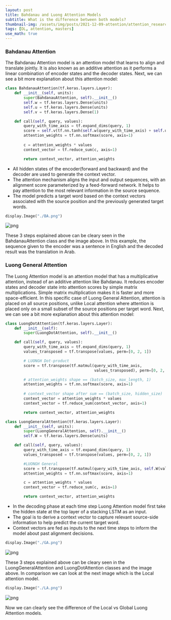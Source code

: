 ```yaml
---
layout: post
title: Bahdanau and Luong Attention Models
subtitle: What is the difference between both models?
thumbnail-img: /assets/img/posts/2021-12-09-attention/attention_research_1.png
tags: [DL, attention, masters]
use_math: true
---
```


### Bahdanau Attention

The Bahdanau Attention model is an attention model that learns to align and translate jointly. It is also known as an additive attention as it performs a linear combination of encoder states and the decoder states. Next, we can see a bit more explanation about this attention model:

```python
class BahdanauAttention(tf.keras.layers.Layer):
    def __init__(self, units):
        super(BahdanauAttention, self).__init__()
        self.w = tf.keras.layers.Dense(units)
        self.u = tf.keras.layers.Dense(units)
        self.v = tf.keras.layers.Dense(1)

    def call(self, query, values):
        query_with_time_axis = tf.expand_dims(query, 1)
        score = self.v(tf.nn.tanh(self.w(query_with_time_axis) + self.u(values)))
        attention_weights = tf.nn.softmax(score, axis=1)
        
        c = attention_weights * values
        context_vector = tf.reduce_sum(c, axis=1)

        return context_vector, attention_weights
```

- All hidden states of the encoder(forward and backward) and the decoder are used to generate the context vector.
- The attention mechanism aligns the input and output sequences, with an alignment score parameterized by a feed-forward network. It helps to pay attention to the most relevant information in the source sequence.
- The model predicts a target word based on the context vectors associated with the source position and the previously generated target words.


```python
display.Image("./BA.png")
```
    
![png](Rodolfo_Assignment_3_files/Rodolfo_Assignment_3_10_0.png)
    

These 3 steps explained above can be cleary seen in the BahdanauAttention class and the image above. In this example, the sequence given to the encoder was a sentence in English and the decoded result was the translation in Arab.


### Luong General Attention

The Luong Attention model is an attention model that has a multiplicative attention, instead of an additive attention like Bahdanau. It reduces encoder states and decoder state into attention scores by simple matrix multiplications. Simple matrix multiplication makes it is faster and more space-efficient. In this specific case of Luong General Attention, attention is placed on all source positions, unlike Local attention where attention is placed only on a small subset of the source positions per target word. Next, we can see a bit more explanation about this attention model:

```python
class LuongDotAttention(tf.keras.layers.Layer):
    def __init__(self):
        super(LuongDotAttention, self).__init__()

    def call(self, query, values):
        query_with_time_axis = tf.expand_dims(query, 1)
        values_transposed = tf.transpose(values, perm=[0, 2, 1])

        # LUONGH Dot-product
        score = tf.transpose(tf.matmul(query_with_time_axis, 
                                       values_transposed), perm=[0, 2, 1])

        # attention_weights shape == (batch_size, max_length, 1)
        attention_weights = tf.nn.softmax(score, axis=1)
        
        # context_vector shape after sum == (batch_size, hidden_size)
        context_vector = attention_weights * values
        context_vector = tf.reduce_sum(context_vector, axis=1)

        return context_vector, attention_weights
```

```python
class LuongGeneralAttention(tf.keras.layers.Layer):
    def __init__(self, units):
        super(LuongGeneralAttention, self).__init__()
        self.W = tf.keras.layers.Dense(units)

    def call(self, query, values):
        query_with_time_axis = tf.expand_dims(query, 1)
        values_transposed = tf.transpose(values, perm=[0, 2, 1])

        #LUONGH General
        score = tf.transpose(tf.matmul(query_with_time_axis, self.W(values_transposed)), perm=[0, 2, 1])
        attention_weights = tf.nn.softmax(score, axis=1)

        c = attention_weights * values
        context_vector = tf.reduce_sum(c, axis=1)

        return context_vector, attention_weights
```

- In the decoding phase at each time step Luong Attention model first take the hidden state at the top layer of a stacking LSTM as an input.
- The goal is to derive a context vector to capture relevant source-side information to help predict the current target word.
- Context vectors are fed as inputs to the next time steps to inform the model about past alignment decisions.


```python
display.Image("./GA.png")
```

![png](Rodolfo_Assignment_3_files/Rodolfo_Assignment_3_17_0.png)
    

These 3 steps explained above can be cleary seen in the LuongGeneralAttention and LuongDotAttention classes and the image above. In comparison we can look at the next image which is the Local attention model.


```python
display.Image("./LA.png")
```

    
![png](Rodolfo_Assignment_3_files/Rodolfo_Assignment_3_19_0.png)
    
Now we can clearly see the difference of the Local vs Global Luong Attention models. 

